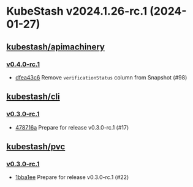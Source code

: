 # KubeStash v2024.1.26-rc.1 (2024-01-27)


## [kubestash/apimachinery](https://github.com/kubestash/apimachinery)

### [v0.4.0-rc.1](https://github.com/kubestash/apimachinery/releases/tag/v0.4.0-rc.1)

- [dfea43c6](https://github.com/kubestash/apimachinery/commit/dfea43c6) Remove `verificationStatus` column from Snapshot (#98)



## [kubestash/cli](https://github.com/kubestash/cli)

### [v0.3.0-rc.1](https://github.com/kubestash/cli/releases/tag/v0.3.0-rc.1)

- [478716a](https://github.com/kubestash/cli/commit/478716a) Prepare for release v0.3.0-rc.1 (#17)



## [kubestash/pvc](https://github.com/kubestash/pvc)

### [v0.3.0-rc.1](https://github.com/kubestash/pvc/releases/tag/v0.3.0-rc.1)

- [1bba1ee](https://github.com/kubestash/pvc/commit/1bba1ee) Prepare for release v0.3.0-rc.1 (#22)




